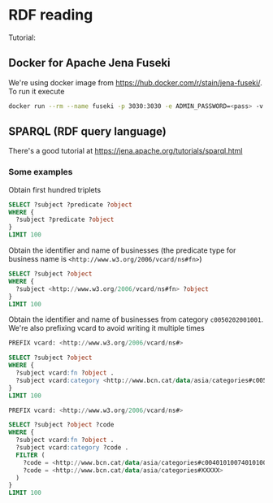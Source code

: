 # RDF reading

Tutorial: 

## Docker for Apache Jena Fuseki

We're using docker image from https://hub.docker.com/r/stain/jena-fuseki/. To run it execute

```bash
docker run --rm --name fuseki -p 3030:3030 -e ADMIN_PASSWORD=<pass> -v $(pwd)/datasets:/staging stain/jena-fuseki
```

## SPARQL (RDF query language)

There's a good tutorial at https://jena.apache.org/tutorials/sparql.html 

### Some examples

Obtain first hundred triplets 

```sql
SELECT ?subject ?predicate ?object
WHERE {
  ?subject ?predicate ?object
}
LIMIT 100
```

Obtain the identifier and name of businesses (the predicate type for business name is `<http://www.w3.org/2006/vcard/ns#fn>`)

```sql
SELECT ?subject ?object
WHERE {
  ?subject <http://www.w3.org/2006/vcard/ns#fn> ?object
}
LIMIT 100
```

Obtain the identifier and name of businesses from category `c0050202001001`. We're also prefixing vcard to avoid writing it multiple times

```sql
PREFIX vcard: <http://www.w3.org/2006/vcard/ns#>

SELECT ?subject ?object
WHERE {
  ?subject vcard:fn ?object .
  ?subject vcard:category <http://www.bcn.cat/data/asia/categories#c0050202001001> .
}
LIMIT 100
```

```sql
PREFIX vcard: <http://www.w3.org/2006/vcard/ns#>

SELECT ?subject ?object ?code
WHERE {
  ?subject vcard:fn ?object .
  ?subject vcard:category ?code .
  FILTER (
    ?code = <http://www.bcn.cat/data/asia/categories#c0040101007401010060040101007> || 
    ?code = <http://www.bcn.cat/data/asia/categories#XXXXX> 
  )
}
LIMIT 100
```